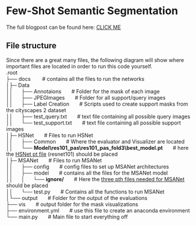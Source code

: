 # Few-Shot Semantic Segmentation
The full blogpost can be found here: [CLICK ME](docs\Pages\blogpost.html)

## File structure
Since there are a  great many files, the following diagram will show where important files are located in order to run this code yourself.\
.root\
├── docs &nbsp;&nbsp;&nbsp;&nbsp;&nbsp;&nbsp; # contains all the files to run the networks\
│├─ Data\
││&nbsp;&nbsp;&nbsp;&nbsp;&nbsp;&nbsp;├── Annotaions &nbsp;&nbsp;&nbsp;&nbsp;&nbsp;&nbsp;# Folder for the mask of each image\
││&nbsp;&nbsp;&nbsp;&nbsp;&nbsp;&nbsp;├── JPEGImages &nbsp;&nbsp;&nbsp;&nbsp;&nbsp;&nbsp;# Folder for all support/query images\
││&nbsp;&nbsp;&nbsp;&nbsp;&nbsp;&nbsp;├── Label Creation &nbsp;&nbsp;&nbsp;&nbsp;&nbsp;&nbsp;# Scripts used to create support masks from the cityscapes 2 dataset\
││&nbsp;&nbsp;&nbsp;&nbsp;&nbsp;&nbsp;├── test_query.txt &nbsp;&nbsp;&nbsp;&nbsp;&nbsp;&nbsp;# text file containing all possible query images\
││&nbsp;&nbsp;&nbsp;&nbsp;&nbsp;&nbsp;└── test_support.txt &nbsp;&nbsp;&nbsp;&nbsp;&nbsp;&nbsp;# text file containing all possible support images\
│├─ HSNet &nbsp;&nbsp;&nbsp;&nbsp;&nbsp;&nbsp;# Files to run HSNet\
││&nbsp;&nbsp;&nbsp;&nbsp;&nbsp;&nbsp;├── Common &nbsp;&nbsp;&nbsp;&nbsp;&nbsp;&nbsp;# Where the evaluator and Visualizer are located \
││&nbsp;&nbsp;&nbsp;&nbsp;&nbsp;&nbsp;└── __Model\res101_pas\res101_pas_fold3\best_model.pt__ &nbsp;&nbsp;&nbsp;&nbsp;&nbsp;&nbsp;# here the [HSNet pt file](https://drive.google.com/drive/folders/1z4KgjgOu--k6YuIj3qWrGg264GRcMis2) (resnet101) should be placed \
│├─ MSANet &nbsp;&nbsp;&nbsp;&nbsp;&nbsp;&nbsp;# Files to run MSANet\
││&nbsp;&nbsp;&nbsp;&nbsp;&nbsp;&nbsp;├── config &nbsp;&nbsp;&nbsp;&nbsp;&nbsp;&nbsp;# config files to set up MSANet architectures \
││&nbsp;&nbsp;&nbsp;&nbsp;&nbsp;&nbsp;├── model &nbsp;&nbsp;&nbsp;&nbsp;&nbsp;&nbsp;# contains all the files for the MSANet model \
││&nbsp;&nbsp;&nbsp;&nbsp;&nbsp;&nbsp;│&nbsp;&nbsp;&nbsp;&nbsp;&nbsp;&nbsp;└── __ignore/__ &nbsp;&nbsp;&nbsp;&nbsp;&nbsp;&nbsp;# Here the [three pth files needed for MSANet](https://drive.google.com/file/d/1THnd0ZUX9k6PpMlO-W1Kjtn5K2a2iVP9/view?usp=share_link) should be placed\
││&nbsp;&nbsp;&nbsp;&nbsp;&nbsp;&nbsp;└── test.py &nbsp;&nbsp;&nbsp;&nbsp;&nbsp;&nbsp;# Contains all the functions to run MSANet\
│└── output &nbsp;&nbsp;&nbsp;&nbsp;&nbsp;&nbsp;# Folder for the output of the evaluations\
├── vis &nbsp;&nbsp;&nbsp;&nbsp;&nbsp;&nbsp;# output folder for the mask visualizations\
├── environment.yml &nbsp;&nbsp;&nbsp;&nbsp;&nbsp;&nbsp;# use this file to create an anaconda environment \
└── main.py &nbsp;&nbsp;&nbsp;&nbsp;&nbsp;&nbsp;# Main file to start everything off